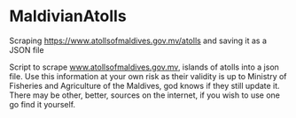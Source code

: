 # MaldivianAtolls
 Scraping https://www.atollsofmaldives.gov.mv/atolls and saving it as a JSON file

Script to scrape www.atollsofmaldives.gov.mv, islands of atolls into a json file.
Use this information at your own risk as their validity is up to  Ministry of Fisheries and Agriculture of the Maldives, god knows if they still update it.
There may be other, better, sources on the internet, if you wish to use one go find it yourself.
